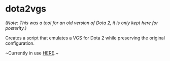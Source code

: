 dota2vgs
========

_(Note: This was a tool for an old version of Dota 2, it is only kept here for posterity.)_

Creates a script that emulates a VGS for Dota 2 while preserving the original configuration.

~Currently in use [HERE](http://initialcommit.org/d2vgs).~
